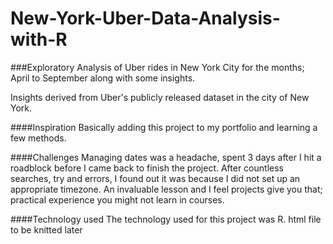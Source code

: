 # New-York-Uber-Data-Analysis-with-R

###Exploratory Analysis of Uber rides in New York City for the months; April to September along with some insights.

Insights derived from Uber's publicly released dataset in the city of New York.

####Inspiration
Basically adding this project to my portfolio and learning a few methods.

####Challenges
Managing dates was a headache, spent 3 days after I hit a roadblock before I came back to finish the project. After countless searches, try and errors, I found out it was because I did not set up an appropriate timezone. An invaluable lesson and I feel projects give you that; practical experience you might not learn in courses.

####Technology used
The technology used for this project was R.
html file to be knitted later
